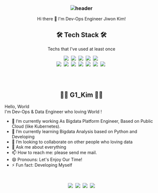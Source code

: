 <h3 align="center">

![header](https://capsule-render.vercel.app/api?type=waving&color=auto&height=300&section=header&text=G1's%20Porfolio&fontSize=90)
</h3>

<div align="center"> Hi there 👋 I'm Dev-Ops Engineer Jiwon Kim!</div>

<h2 align="center">🛠 Tech Stack 🛠</h2>

<p align="center"> Techs that I've used at least once </p>

<p align="center">
  <img src="https://img.shields.io/badge/Python-3766AB?style=flat-square&logo=Python&logoColor=white"/></a>&nbsp 
  <img src="https://img.shields.io/badge/Java-007396?style=flat-square&logo=Java&logoColor=white"/></a>&nbsp 
  <img src="https://img.shields.io/badge/C-A8B9CC?style=flat-square&logo=C&logoColor=white"/></a>&nbsp 
  <img src="https://img.shields.io/badge/Javascript-ffb13b?style=flat-square&logo=javascript&logoColor=white"/></a>&nbsp 
  <img src="https://img.shields.io/badge/css-1572B6?style=flat-square&logo=css3&logoColor=white"/></a>&nbsp 
  <br>
  <img src="https://img.shields.io/badge/Go-11B48A?style=flat-square&logo=Go&logoColor=white"/></a>&nbsp 
  <img src="https://img.shields.io/badge/SpringBoot-6DB33F?style=flat-square&logo=Spring&logoColor=white"/></a>&nbsp 
  <img src="https://img.shields.io/badge/Hadoop-66CCFF?style=flat-square&logo=Apache%20Hadoop&color=black&logoColor=white"/></a>&nbsp 
  <img src="https://img.shields.io/badge/Mysql-E6B91E?style=flat-square&logo=MySql&logoColor=white"/></a>&nbsp 
  <img src="https://img.shields.io/badge/kubernetes-326CE5?style=flat-square&logo=Kubernetes&color=blue&logoColor=white"/></a>&nbsp 
  <img src="https://img.shields.io/badge/aws-333664?style=flat-square&logo=amazon-aws&logoColor=white"/></a>&nbsp 
  <img src="https://img.shields.io/badge/elasticsearch-005571?style=flat-square&logo=elasticsearch&logoColor=white"/></a>&nbsp 
  
</p>
<br>
<br>


<h2 align="center"> 🙋‍♀️ G1_Kim 🙋‍♀️ </h2>

Hello, World  
I'm Dev-Ops & Data Engineer who loving World !

- 🔭 I’m currently working As Bigdata Platform Engineer, Based on Public Cloud (like Kubernetes).
- 🌱 I’m currently learning Bigdata Analysis based on Python and Developing
- 👯 I’m looking to collaborate on other people who loving data
- 💬 Ask me about everything
- 📫 How to reach me: please send me mail.
- 😄 Pronouns: Let's Enjoy Our Time!
- ⚡ Fun fact: Developing Myself


<br>

<p align="center">
  <a href="https://g1-kim.tistory.com/"><img src="https://img.shields.io/badge/Tech%20Blog-11B48A?style=flat-square&logo=Tistory&logoColor=white&link=https://g1-kim.tistory.com/"/></a>&nbsp
  <a href="https://www.instagram.com/g1_kim"><img src="https://img.shields.io/badge/Instagram-E4405F?style=flat-square&logo=Instagram&logoColor=white&link=https://www.instagram.com/g1_1110_"/></a>&nbsp
  <a href="mailto:jwdalnim@gmail.com"><img src="https://img.shields.io/badge/Gmail-d14836?style=flat-square&logo=Gmail&logoColor=white&link=jwdalnim@gmail.com"/></a>&nbsp
  <a href="https://www.linkedin.com/in/jiwon-kim-73816b203/"><img src="https://img.shields.io/badge/-LinkedIn-blue?style=flat&logo=Linkedin&logoColor=white&link=https://www.linkedin.com/in/jiwon-kim-73816b203"/></a>
</p>
